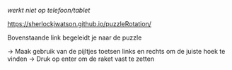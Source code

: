 _werkt niet op telefoon/tablet_

https://sherlockjwatson.github.io/puzzleRotation/

Bovenstaande link begeleidt je naar de puzzle

-> Maak gebruik van de pijltjes toetsen links en rechts om de juiste hoek te vinden 
-> Druk op enter om de raket vast te zetten
